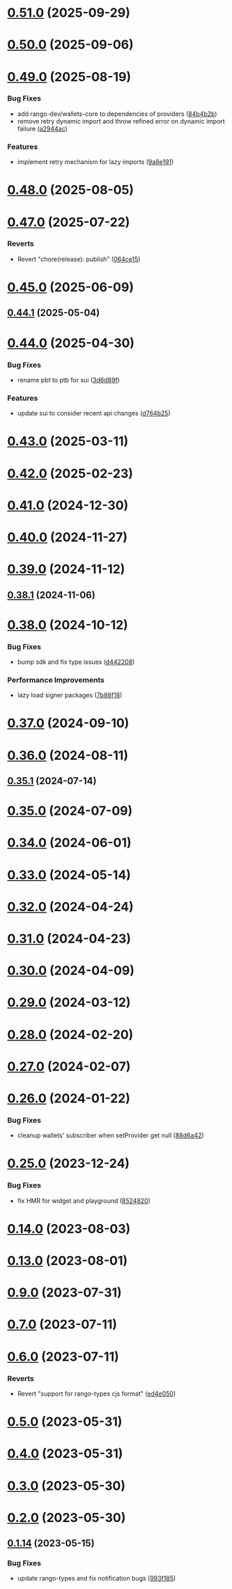 # [0.51.0](https://github.com/rango-exchange/rango-client/compare/provider-leap-cosmos@0.50.0...provider-leap-cosmos@0.51.0) (2025-09-29)



# [0.50.0](https://github.com/rango-exchange/rango-client/compare/provider-leap-cosmos@0.49.0...provider-leap-cosmos@0.50.0) (2025-09-06)



# [0.49.0](https://github.com/rango-exchange/rango-client/compare/provider-leap-cosmos@0.48.0...provider-leap-cosmos@0.49.0) (2025-08-19)


### Bug Fixes

* add rango-dev/wallets-core to dependencies of providers ([84b4b2b](https://github.com/rango-exchange/rango-client/commit/84b4b2b7c3a7f5631228fb6ebf04617c3c4428e9))
* remove retry dynamic import and throw refined error on dynamic import failure ([a2944ac](https://github.com/rango-exchange/rango-client/commit/a2944ac3c05a0e945f6e5621fa5693ab89625485))


### Features

* implement retry mechanism for lazy imports ([9a8e191](https://github.com/rango-exchange/rango-client/commit/9a8e191711d2319990ca4d0613e8188a5f86842f))



# [0.48.0](https://github.com/rango-exchange/rango-client/compare/provider-leap-cosmos@0.47.0...provider-leap-cosmos@0.48.0) (2025-08-05)



# [0.47.0](https://github.com/rango-exchange/rango-client/compare/provider-leap-cosmos@0.46.0...provider-leap-cosmos@0.47.0) (2025-07-22)


### Reverts

* Revert "chore(release): publish" ([064ce15](https://github.com/rango-exchange/rango-client/commit/064ce157a2f819856f647f83aeb1c0410542e8d7))



# [0.45.0](https://github.com/rango-exchange/rango-client/compare/provider-leap-cosmos@0.44.1...provider-leap-cosmos@0.45.0) (2025-06-09)



## [0.44.1](https://github.com/rango-exchange/rango-client/compare/provider-leap-cosmos@0.44.0...provider-leap-cosmos@0.44.1) (2025-05-04)



# [0.44.0](https://github.com/rango-exchange/rango-client/compare/provider-leap-cosmos@0.43.0...provider-leap-cosmos@0.44.0) (2025-04-30)


### Bug Fixes

* rename pbt to ptb for sui ([3d6d89f](https://github.com/rango-exchange/rango-client/commit/3d6d89f2265766607a15d61e0df92643fb33072b))


### Features

* update sui to consider recent api changes ([d764b25](https://github.com/rango-exchange/rango-client/commit/d764b2501df9bb295f63cdbc0b05acd4a3abb4b9))



# [0.43.0](https://github.com/rango-exchange/rango-client/compare/provider-leap-cosmos@0.42.0...provider-leap-cosmos@0.43.0) (2025-03-11)



# [0.42.0](https://github.com/rango-exchange/rango-client/compare/provider-leap-cosmos@0.41.0...provider-leap-cosmos@0.42.0) (2025-02-23)



# [0.41.0](https://github.com/rango-exchange/rango-client/compare/provider-leap-cosmos@0.40.0...provider-leap-cosmos@0.41.0) (2024-12-30)



# [0.40.0](https://github.com/rango-exchange/rango-client/compare/provider-leap-cosmos@0.39.0...provider-leap-cosmos@0.40.0) (2024-11-27)



# [0.39.0](https://github.com/rango-exchange/rango-client/compare/provider-leap-cosmos@0.38.1...provider-leap-cosmos@0.39.0) (2024-11-12)



## [0.38.1](https://github.com/rango-exchange/rango-client/compare/provider-leap-cosmos@0.38.0...provider-leap-cosmos@0.38.1) (2024-11-06)



# [0.38.0](https://github.com/rango-exchange/rango-client/compare/provider-leap-cosmos@0.37.0...provider-leap-cosmos@0.38.0) (2024-10-12)


### Bug Fixes

* bump sdk and fix type issues ([d442208](https://github.com/rango-exchange/rango-client/commit/d4422083bf5dd27d5f509ce1db7f9560d05428c8))


### Performance Improvements

* lazy load signer packages ([7b88f18](https://github.com/rango-exchange/rango-client/commit/7b88f1834f7b29b4b81ab6c81a07bb88e8ccf55c))



# [0.37.0](https://github.com/rango-exchange/rango-client/compare/provider-leap-cosmos@0.36.0...provider-leap-cosmos@0.37.0) (2024-09-10)



# [0.36.0](https://github.com/rango-exchange/rango-client/compare/provider-leap-cosmos@0.35.1...provider-leap-cosmos@0.36.0) (2024-08-11)



## [0.35.1](https://github.com/rango-exchange/rango-client/compare/provider-leap-cosmos@0.35.0...provider-leap-cosmos@0.35.1) (2024-07-14)



# [0.35.0](https://github.com/rango-exchange/rango-client/compare/provider-leap-cosmos@0.33.0...provider-leap-cosmos@0.35.0) (2024-07-09)



# [0.34.0](https://github.com/rango-exchange/rango-client/compare/provider-leap-cosmos@0.33.0...provider-leap-cosmos@0.34.0) (2024-06-01)



# [0.33.0](https://github.com/rango-exchange/rango-client/compare/provider-leap-cosmos@0.32.0...provider-leap-cosmos@0.33.0) (2024-05-14)



# [0.32.0](https://github.com/rango-exchange/rango-client/compare/provider-leap-cosmos@0.31.0...provider-leap-cosmos@0.32.0) (2024-04-24)



# [0.31.0](https://github.com/rango-exchange/rango-client/compare/provider-leap-cosmos@0.30.0...provider-leap-cosmos@0.31.0) (2024-04-23)



# [0.30.0](https://github.com/rango-exchange/rango-client/compare/provider-leap-cosmos@0.29.0...provider-leap-cosmos@0.30.0) (2024-04-09)



# [0.29.0](https://github.com/rango-exchange/rango-client/compare/provider-leap-cosmos@0.28.0...provider-leap-cosmos@0.29.0) (2024-03-12)



# [0.28.0](https://github.com/rango-exchange/rango-client/compare/provider-leap-cosmos@0.27.0...provider-leap-cosmos@0.28.0) (2024-02-20)



# [0.27.0](https://github.com/rango-exchange/rango-client/compare/provider-leap-cosmos@0.26.0...provider-leap-cosmos@0.27.0) (2024-02-07)



# [0.26.0](https://github.com/rango-exchange/rango-client/compare/provider-leap-cosmos@0.25.0...provider-leap-cosmos@0.26.0) (2024-01-22)


### Bug Fixes

* cleanup wallets' subscriber when setProvider get null ([88d6a42](https://github.com/rango-exchange/rango-client/commit/88d6a423c49b34b3d9ff567e22df36c3b009bb76))



# [0.25.0](https://github.com/rango-exchange/rango-client/compare/provider-leap-cosmos@0.23.0...provider-leap-cosmos@0.25.0) (2023-12-24)


### Bug Fixes

* fix HMR for widget and playground ([8524820](https://github.com/rango-exchange/rango-client/commit/8524820f10cf0b8921f3db0c4f620ff98daa4103))



# [0.14.0](https://github.com/rango-exchange/rango-client/compare/provider-leap-cosmos@0.13.0...provider-leap-cosmos@0.14.0) (2023-08-03)



# [0.13.0](https://github.com/rango-exchange/rango-client/compare/provider-leap-cosmos@0.12.0...provider-leap-cosmos@0.13.0) (2023-08-01)



# [0.9.0](https://github.com/rango-exchange/rango-client/compare/provider-leap-cosmos@0.8.0...provider-leap-cosmos@0.9.0) (2023-07-31)



# [0.7.0](https://github.com/rango-exchange/rango-client/compare/provider-leap-cosmos@0.6.0...provider-leap-cosmos@0.7.0) (2023-07-11)



# [0.6.0](https://github.com/rango-exchange/rango-client/compare/provider-leap-cosmos@0.5.0...provider-leap-cosmos@0.6.0) (2023-07-11)


### Reverts

* Revert "support for rango-types cjs format" ([ed4e050](https://github.com/rango-exchange/rango-client/commit/ed4e050bfc0dcde7aeffa6b0d73b02080a5721eb))



# [0.5.0](https://github.com/rango-exchange/rango-client/compare/provider-leap-cosmos@0.4.0...provider-leap-cosmos@0.5.0) (2023-05-31)



# [0.4.0](https://github.com/rango-exchange/rango-client/compare/provider-leap-cosmos@0.3.0...provider-leap-cosmos@0.4.0) (2023-05-31)



# [0.3.0](https://github.com/rango-exchange/rango-client/compare/provider-leap-cosmos@0.2.0...provider-leap-cosmos@0.3.0) (2023-05-30)



# [0.2.0](https://github.com/rango-exchange/rango-client/compare/provider-leap-cosmos@0.1.15...provider-leap-cosmos@0.2.0) (2023-05-30)



## [0.1.14](https://github.com/rango-exchange/rango-client/compare/provider-leap-cosmos@0.1.13...provider-leap-cosmos@0.1.14) (2023-05-15)


### Bug Fixes

* update rango-types and fix notification bugs ([993f185](https://github.com/rango-exchange/rango-client/commit/993f185e0b8c5e5e15a2c65ba2d85d1f9c8daa90))




